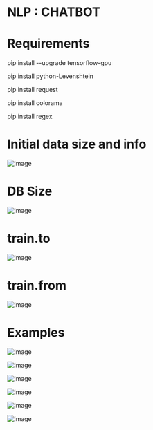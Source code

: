 # NLP : CHATBOT

# Requirements

pip install --upgrade tensorflow-gpu

pip install python-Levenshtein

pip install request

pip install colorama

pip install regex

# Initial data size and info

![image](https://user-images.githubusercontent.com/109912046/189808041-8593d387-067f-42e4-8a57-d8bd63f7495b.png)

# DB Size

![image](https://user-images.githubusercontent.com/109912046/189808157-d44fbce3-ac8a-4c09-bf94-86eb345b3154.png)

# train.to

![image](https://user-images.githubusercontent.com/109912046/189808453-7977070c-713e-4e6b-a37d-7fd9a0a7f5f4.png)

# train.from

![image](https://user-images.githubusercontent.com/109912046/189808498-6b641525-a5d9-4b36-9b66-c5db249fb2f7.png)

# Examples

![image](https://user-images.githubusercontent.com/109912046/189809206-bc4d54a9-6aef-473f-9742-3558207f612b.png)

![image](https://user-images.githubusercontent.com/109912046/189809247-0a07f9e0-dccc-4ed7-b090-1fe56bb1d07c.png)

![image](https://user-images.githubusercontent.com/109912046/189809276-1503ad35-c137-46d3-8afa-b5280ad88ea9.png)

![image](https://user-images.githubusercontent.com/109912046/189809349-8528a5fc-6460-46d8-b4bd-4b82d0252eb5.png)

![image](https://user-images.githubusercontent.com/109912046/189809373-82561f3b-8550-452b-b0e9-92a0e142db9c.png)

![image](https://user-images.githubusercontent.com/109912046/189809407-019ab793-25ce-4f08-8f73-d9c43dc14145.png)




